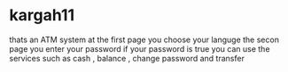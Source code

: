 # kargah11
thats an ATM system
at the first page you choose your languge
the secon page you enter your password
if your password is true you can use the services such as cash , balance , change password and transfer 
